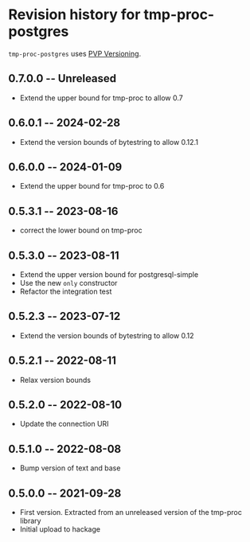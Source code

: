# Revision history for tmp-proc-postgres

`tmp-proc-postgres` uses [PVP Versioning][1].

## 0.7.0.0 -- Unreleased

* Extend the upper bound for tmp-proc to allow 0.7

## 0.6.0.1 -- 2024-02-28

* Extend the version bounds of bytestring to allow 0.12.1

## 0.6.0.0 -- 2024-01-09

* Extend the upper bound for tmp-proc to 0.6

## 0.5.3.1 -- 2023-08-16

* correct the lower bound on tmp-proc

## 0.5.3.0 -- 2023-08-11

* Extend the upper version bound for postgresql-simple
* Use the new `only` constructor
* Refactor the integration test

## 0.5.2.3 -- 2023-07-12

* Extend the version bounds of bytestring to allow 0.12

## 0.5.2.1 -- 2022-08-11

* Relax version bounds

## 0.5.2.0 -- 2022-08-10

* Update the connection URI

## 0.5.1.0 -- 2022-08-08

* Bump version of text and base

## 0.5.0.0 -- 2021-09-28

* First version. Extracted from an unreleased version of the tmp-proc library
* Initial upload to hackage

[1]: https://pvp.haskell.org
